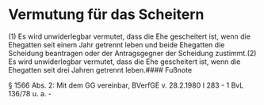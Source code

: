 # Vermutung für das Scheitern

(1) Es wird unwiderlegbar vermutet, dass die Ehe gescheitert ist, wenn die Ehegatten seit einem Jahr getrennt leben und beide Ehegatten die Scheidung beantragen oder der Antragsgegner der Scheidung zustimmt.(2) Es wird unwiderlegbar vermutet, dass die Ehe gescheitert ist, wenn die Ehegatten seit drei Jahren getrennt leben.#### Fußnote

§ 1566 Abs. 2: Mit dem GG vereinbar, BVerfGE v. 28.2.1980 I 283 - 1 BvL 136/78 u. a. - 

